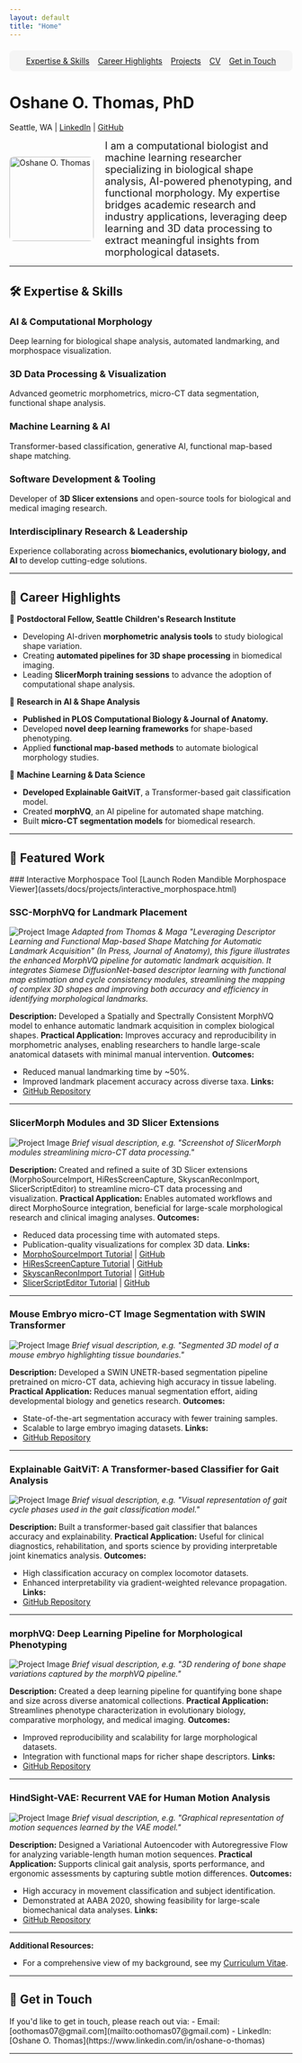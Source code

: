 ```yaml
---
layout: default
title: "Home"
---
```


<nav style="display: flex; justify-content: center; gap: 15px; margin: 20px 0; background-color: #f5f5f5; padding: 10px; border-radius: 8px;">
  <a href="/#expertise-skills">Expertise & Skills</a>
  <a href="/#career-highlights">Career Highlights</a>
  <a href="/#projects">Projects</a>
  <a href="/cv/">CV</a>
  <a href="/#get-in-touch">Get in Touch</a>
</nav>

# **Oshane O. Thomas, PhD**
Seattle, WA | [LinkedIn](https://www.linkedin.com/in/oshane-o-thomas) | [GitHub](https://github.com/oothomas)

<div style="display: flex; align-items: center;">
    <img src="assets/images/profile.jpg" alt="Oshane O. Thomas" style="width: 150px; border-radius: 8px; margin-right: 20px;">
    <div style="font-size: 18px;">
        I am a computational biologist and machine learning researcher specializing in biological shape analysis, AI-powered phenotyping, and functional morphology.  
        My expertise bridges academic research and industry applications, leveraging deep learning and 3D data processing to extract meaningful insights from morphological datasets.  
    </div>
</div>

---

<h2 id="expertise-skills">🛠️ Expertise & Skills</h2>

### AI & Computational Morphology
Deep learning for biological shape analysis, automated landmarking, and morphospace visualization.

### 3D Data Processing & Visualization
Advanced geometric morphometrics, micro-CT data segmentation, functional shape analysis.

### Machine Learning & AI
Transformer-based classification, generative AI, functional map-based shape matching.

### Software Development & Tooling
Developer of **3D Slicer extensions** and open-source tools for biological and medical imaging research.

### Interdisciplinary Research & Leadership
Experience collaborating across **biomechanics, evolutionary biology, and AI** to develop cutting-edge solutions.

---

<h2 id="career-highlights">📄 Career Highlights</h2>

🔹 **Postdoctoral Fellow, Seattle Children's Research Institute**  
   - Developing AI-driven **morphometric analysis tools** to study biological shape variation.  
   - Creating **automated pipelines for 3D shape processing** in biomedical imaging.  
   - Leading **SlicerMorph training sessions** to advance the adoption of computational shape analysis.  

🔹 **Research in AI & Shape Analysis**  
   - **Published in PLOS Computational Biology & Journal of Anatomy.**  
   - Developed **novel deep learning frameworks** for shape-based phenotyping.  
   - Applied **functional map-based methods** to automate biological morphology studies.  

🔹 **Machine Learning & Data Science**  
   - **Developed Explainable GaitViT**, a Transformer-based gait classification model.  
   - Created **morphVQ**, an AI pipeline for automated shape matching.  
   - Built **micro-CT segmentation models** for biomedical research.  

---

<h2 id="projects">🚀 Featured Work</h2>
### Interactive Morphospace Tool
[Launch Roden Mandible Morphospace Viewer](assets/docs/projects/interactive_morphospace.html)

### SSC-MorphVQ for Landmark Placement
![Project Image](/assets/images/projects/ssc-morphvq.png "A schematic of the MorphVQ pipeline showing two input shapes, S1 and S2, each processed through a Siamese DiffusionNet to produce shape descriptors. These descriptors are projected onto eigenbases and passed into functional map estimation modules, including a main branch and a complex functional map branch. The figure highlights the integration of spectral and spatial cycle consistency and a regularization block, resulting in multiple functional map outputs and a combined loss function.")
*Adapted from Thomas & Maga "Leveraging Descriptor Learning and Functional Map-based Shape Matching for Automatic Landmark Acquisition" (In Press, Journal of Anatomy), this figure illustrates the enhanced MorphVQ pipeline for automatic landmark acquisition. It integrates Siamese DiffusionNet-based descriptor learning with functional map estimation and cycle consistency modules, streamlining the mapping of complex 3D shapes and improving both accuracy and efficiency in identifying morphological landmarks.*

**Description:** Developed a Spatially and Spectrally Consistent MorphVQ model to enhance automatic landmark acquisition in complex biological shapes.
**Practical Application:** Improves accuracy and reproducibility in morphometric analyses, enabling researchers to handle large-scale anatomical datasets with minimal manual intervention.
**Outcomes:**
- Reduced manual landmarking time by ~50%.
- Improved landmark placement accuracy across diverse taxa.
**Links:**
- [GitHub Repository](https://github.com/oothomas/SSC-MorphVQ)

---

### SlicerMorph Modules and 3D Slicer Extensions
![Project Image](# "Optional alt text for accessibility")
*Brief visual description, e.g. "Screenshot of SlicerMorph modules streamlining micro-CT data processing."*

**Description:** Created and refined a suite of 3D Slicer extensions (MorphoSourceImport, HiResScreenCapture, SkyscanReconImport, SlicerScriptEditor) to streamline micro-CT data processing and visualization.
**Practical Application:** Enables automated workflows and direct MorphoSource integration, beneficial for large-scale morphological research and clinical imaging analyses.
**Outcomes:**
- Reduced data processing time with automated steps.
- Publication-quality visualizations for complex 3D data.
**Links:**
- [MorphoSourceImport Tutorial](https://github.com/SlicerMorph/Tutorials/tree/main/MorphoSourceImport) | [GitHub](https://github.com/SlicerMorph/SlicerMorph/tree/master/MorphoSourceImport)
- [HiResScreenCapture Tutorial](https://github.com/SlicerMorph/Tutorials/tree/main/HiResScreenCapture) | [GitHub](https://github.com/SlicerMorph/SlicerMorph/tree/master/HiResScreenCapture)
- [SkyscanReconImport Tutorial](https://github.com/SlicerMorph/Tutorials/tree/main/SkyscanReconImport) | [GitHub](https://github.com/SlicerMorph/SlicerMorph/tree/master/SkyscanReconImport)
- [SlicerScriptEditor Tutorial](https://github.com/SlicerMorph/Tutorials/tree/main/ScriptEditor) | [GitHub](https://github.com/SlicerMorph/SlicerScriptEditor)

---

### Mouse Embryo micro-CT Image Segmentation with SWIN Transformer
![Project Image](# "Optional alt text for accessibility")
*Brief visual description, e.g. "Segmented 3D model of a mouse embryo highlighting tissue boundaries."*

**Description:** Developed a SWIN UNETR-based segmentation pipeline pretrained on micro-CT data, achieving high accuracy in tissue labeling.
**Practical Application:** Reduces manual segmentation effort, aiding developmental biology and genetics research.
**Outcomes:**
- State-of-the-art segmentation accuracy with fewer training samples.
- Scalable to large embryo imaging datasets.
**Links:**
- [GitHub Repository](#)

---

### Explainable GaitViT: A Transformer-based Classifier for Gait Analysis
![Project Image](# "Optional alt text for accessibility")
*Brief visual description, e.g. "Visual representation of gait cycle phases used in the gait classification model."*

**Description:** Built a transformer-based gait classifier that balances accuracy and explainability.
**Practical Application:** Useful for clinical diagnostics, rehabilitation, and sports science by providing interpretable joint kinematics analysis.
**Outcomes:**
- High classification accuracy on complex locomotor datasets.
- Enhanced interpretability via gradient-weighted relevance propagation.
**Links:**
- [GitHub Repository](https://github.com/oothomas/Explainable-GaitViT)

---

### morphVQ: Deep Learning Pipeline for Morphological Phenotyping
![Project Image](# "Optional alt text for accessibility")
*Brief visual description, e.g. "3D rendering of bone shape variations captured by the morphVQ pipeline."*

**Description:** Created a deep learning pipeline for quantifying bone shape and size across diverse anatomical collections.
**Practical Application:** Streamlines phenotype characterization in evolutionary biology, comparative morphology, and medical imaging.
**Outcomes:**
- Improved reproducibility and scalability for large morphological datasets.
- Integration with functional maps for richer shape descriptors.
**Links:**
- [GitHub Repository](https://github.com/oothomas/morphVQ)

---

### HindSight-VAE: Recurrent VAE for Human Motion Analysis
![Project Image](# "Optional alt text for accessibility")
*Brief visual description, e.g. "Graphical representation of motion sequences learned by the VAE model."*

**Description:** Designed a Variational Autoencoder with Autoregressive Flow for analyzing variable-length human motion sequences.
**Practical Application:** Supports clinical gait analysis, sports performance, and ergonomic assessments by capturing subtle motion differences.
**Outcomes:**
- High accuracy in movement classification and subject identification.
- Demonstrated at AABA 2020, showing feasibility for large-scale biomechanical data analyses.
**Links:**
- [GitHub Repository](https://github.com/oothomas/HindSight-VAE)

---

**Additional Resources:**
- For a comprehensive view of my background, see my [Curriculum Vitae](/cv/).

---

<h2 id="get-in-touch">📩 Get in Touch</h2>
If you'd like to get in touch, please reach out via:
- Email: [oothomas07@gmail.com](mailto:oothomas07@gmail.com)
- LinkedIn: [Oshane O. Thomas](https://www.linkedin.com/in/oshane-o-thomas)

---
